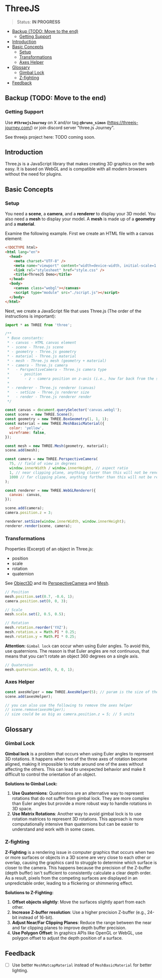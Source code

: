 # ThreeJS

> Status: **IN PROGRESS**

<!-- @import "[TOC]" {cmd="toc" depthFrom=2 depthTo=6 orderedList=false} -->

<!-- code_chunk_output -->

- [Backup (TODO: Move to the end)](#backup-todo-move-to-the-end)
  - [Getting Support](#getting-support)
- [Introduction](#introduction)
- [Basic Concepts](#basic-concepts)
  - [Setup](#setup)
  - [Transformations](#transformations)
  - [Axes Helper](#axes-helper)
- [Glossary](#glossary)
  - [Gimbal Lock](#gimbal-lock)
  - [Z-fighting](#z-fighting)
- [Feedback](#feedback)

<!-- /code_chunk_output -->

## Backup (TODO: Move to the end)

### Getting Support

Use **`#threejsJourney`** on X and/or tag **`@bruno_simon`** (<https://threejs-journey.com/>) or join discord server "three.js Journey".

See threejs project here: TODO coming soon.

## Introduction

Three.js is a JavaScript library that makes creating 3D graphics on the web easy. It is based on WebGL and is compatible with all modern browsers without the need for plugins.

## Basic Concepts

### Setup

You need a **scene**, a **camera**, and a **renderer** to display your 3D model. You also need a **mesh** to display your model. A **mesh** is made up of a **geometry** and a **material**.

Examine the following example. First we create an HTML file with a canvas element:

```html
<!DOCTYPE html>
<html lang="en">
  <head>
    <meta charset="UTF-8" />
    <meta name="viewport" content="width=device-width, initial-scale=1.0" />
    <link rel="stylesheet" href="style.css" />
    <title>ThreeJS Demo</title>
  </head>
  <body>
    <canvas class="webgl"></canvas>
    <script type="module" src="./script.js"></script>
  </body>
</html>
```

Next, we create a JavaScript file that uses Three.js (The order of the instructions is important):

```js
import * as THREE from 'three';

/**
 * Base constants:
 * - canvas - HTML canvas element
 * - scene - Three.js scene
 * - geometry - Three.js geometry
 * - material - Three.js material
 * - mesh - Three.js mesh (geometry + material)
 * - camera - Three.js camera
 *   - PerspectiveCamera - Three.js camera type
 *     - position
 *       - z - camera position on z-axis (i.e., how far back from the scene)
 *
 * - renderer - Three.js renderer (canvas)
 *   - setSize - Three.js renderer size
 *   - render - Three.js renderer render
 */

const canvas = document.querySelector('canvas.webgl');
const scene = new THREE.Scene();
const geometry = new THREE.BoxGeometry(1, 1, 1);
const material = new THREE.MeshBasicMaterial({
  color: 'yellow',
  wireframe: false,
});

const mesh = new THREE.Mesh(geometry, material);
scene.add(mesh);

const camera = new THREE.PerspectiveCamera(
  75, // field of view in degrees
  window.innerWidth / window.innerHeight, // aspect ratio
  1, // near clipping plane, anything closer than this will not be rendered
  1000 // far clipping plane, anything further than this will not be rendered
);

const renderer = new THREE.WebGLRenderer({
  canvas: canvas,
});

scene.add(camera);
camera.position.z = 3;

renderer.setSize(window.innerWidth, window.innerHeight);
renderer.render(scene, camera);

```

### Transformations

Properties (Excerpt) of an object in Three.js:

- position
- scale
- rotation
- quaternion

See [Object3D](https://threejs.org/docs/#api/en/core/Object3D) and its [PerspectiveCamera](https://threejs.org/docs/#api/en/cameras/PerspectiveCamera) and [Mesh](https://threejs.org/docs/#api/en/objects/Mesh).

```js
// Position
mesh.position.set(0.7, -0.6, 1);
camera.position.set(0, 0, 3);
```

```js
// Scale
mesh.scale.set(2, 0.5, 0.5);
```

```js
// Rotation
mesh.rotation.reorder('YXZ');
mesh.rotation.x = Math.PI * 0.25;
mesh.rotation.y = Math.PI * 0.25;
```

**Attention:** `Gimbal lock` can occur when using Euler angles. To avoid this, use quaternions. The reason is that Euler angles are not continuous, that means that you can't rotate an object 360 degrees on a single axis.

```js
// Quaternion
mesh.quaternion.set(0, 0, 0, 1);
```

### Axes Helper

```js
const axesHelper = new THREE.AxesHelper(5); // param is the size of the axes
scene.add(axesHelper);

// you can also use the following to remove the axes helper
// scene.remove(axesHelper);
// size could be as big as camera.position.z = 5; // 5 units
```

## Glossary

### Gimbal Lock

**Gimbal lock** is a problem that occurs when using Euler angles to represent 3D rotations. It happens when two of the three axes of rotation become aligned, making it impossible to rotate around one of the axes without affecting the others. This can lead to unexpected behavior and make it difficult to control the orientation of an object.

**Solutions to Gimbal Lock:**

1. **Use Quaternions**: Quaternions are an alternative way to represent rotations that do not suffer from gimbal lock. They are more complex than Euler angles but provide a more robust way to handle rotations in 3D space.
1. **Use Matrix Rotations**: Another way to avoid gimbal lock is to use rotation matrices to represent 3D rotations. This approach is more computationally intensive than quaternions but can be easier to understand and work with in some cases.

### Z-fighting

**Z-Fighting** is a rendering issue in computer graphics that occurs when two or more surfaces or objects in a 3D scene are very close to each other or overlap, causing the graphics card to struggle to determine which surface is closer to the camera. This happens because the precision of the Z-buffer (depth buffer) isn't sufficient to consistently calculate a clear depth order. As a result, pixels from the competing surfaces are displayed in an unpredictable order, leading to a flickering or shimmering effect.

**Solutions to Z-Fighting:**

1. **Offset objects slightly**: Move the surfaces slightly apart from each other.
1. **Increase Z-buffer resolution**: Use a higher precision Z-buffer (e.g., 24-bit instead of 16-bit).
1. **Adjust Near/Far Clipping Planes**: Reduce the range between the near and far clipping planes to improve depth buffer precision.
1. **Use Polygon Offset**: In graphics APIs like OpenGL or WebGL, use polygon offset to adjust the depth position of a surface.

## Feedback

- [ ] Use better `MeshMatcapMaterial` instead of `MeshBasicMaterial` for better lighting.
